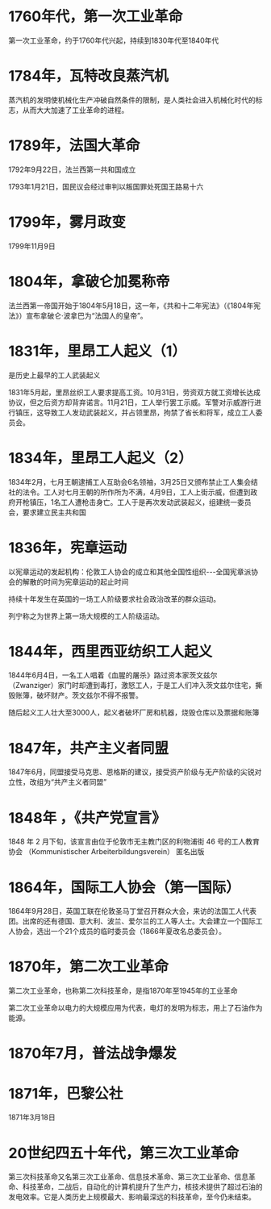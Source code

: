 # 1760年代，第一次工业革命

第一次工业革命，约于1760年代兴起，持续到1830年代至1840年代



# 1784年，瓦特改良蒸汽机

蒸汽机的发明使机械化生产冲破自然条件的限制，是人类社会进入机械化时代的标志，从而大大加速了工业革命的进程。



# 1789年，法国大革命

1792年9月22日，法兰西第一共和国成立

1793年1月21日，国民议会经过审判以叛国罪处死国王路易十六



# 1799年，雾月政变

1799年11月9日



# 1804年，拿破仑加冕称帝

法兰西第一帝国开始于1804年5月18日，这一年，《共和十二年宪法》（《1804年宪法》）宣布拿破仑·波拿巴为“法国人的皇帝”。



# 1831年，里昂工人起义（1）

是历史上最早的工人武装起义

1831年5月起，里昂丝织工人要求提高工资。10月31日，劳资双方就工资增长达成协议，但之后资方却背弃诺言。11月21日，工人举行罢工示威。军警对示威游行进行镇压，这导致工人发动武装起义，并占领里昂，拘禁了省长和将军，成立工人委员会。



# 1834年，里昂工人起义（2）

1834年2月，七月王朝逮捕工人互助会6名领袖，3月25日又颁布禁止工人集会结社的法令。工人对七月王朝的所作所为不满，4月9日，工人上街示威，但遭到政府开枪镇压，1名工人遭枪击身亡。工人于是再次发动武装起义，组建统一委员会，要求建立民主共和国



# 1836年，宪章运动

以宪章运动的发起机构：伦敦工人协会的成立和其他全国性组织---全国宪章派协会的解散的时间为宪章运动的起止时间

持续十年发生在英国的一场工人阶级要求社会政治改革的群众运动。

列宁称之为世界上第一场大规模的工人阶级运动。



# 1844年，西里西亚纺织工人起义

1844年6月4日，一名工人唱着《血腥的屠杀》路过资本家茨文兹尔（Zwanziger）家门时却遭到毒打，激怒工人，于是工人们冲入茨文兹尔住宅，撕毁账簿，破坏财产。茨文兹尔不得不报警。

随后起义工人壮大至3000人，起义者破坏厂房和机器，烧毁仓库以及票据和账簿



# 1847年，共产主义者同盟

1847年6月，同盟接受马克思、恩格斯的建议，接受资产阶级与无产阶级的尖锐对立性，改组为“共产主义者同盟”



# 1848年 ，《共产党宣言》

1848 年 2 月下旬，该宣言由位于伦敦市无主教门区的利物浦街 46 号的工人教育协会 （Kommunistischer Arbeiterbildungsverein） 匿名出版



# 1864年，国际工人协会（第一国际）

1864年9月28日，英国工联在伦敦圣马丁堂召开群众大会，来访的法国工人代表团。出席的还有德国、意大利、波兰、爱尔兰的工人等人士。大会建立一个国际工人协会，选出一个21个成员的临时委员会（1866年夏改名总委员会）。



# 1870年，第二次工业革命

第二次工业革命，也称第二次科技革命，是指1870年至1945年的工业革命

第二次工业革命以电力的大规模应用为代表，电灯的发明为标志，用上了石油作为能源。



# 1870年7月，普法战争爆发





# 1871年，巴黎公社

1871年3月18日





# 20世纪四五十年代，第三次工业革命

第三次科技革命又名第三次工业革命、信息技术革命、第三次工业革命、信息革命、科技革命，二战后，自动化的计算机提升了生产力，核技术提供了超过石油的发电效率。它是人类历史上规模最大、影响最深远的科技革命，至今仍未结束。

